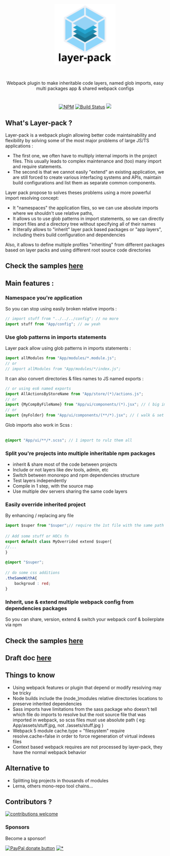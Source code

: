 
<p align="center"><img  width="192" src ="https://github.com/layer-pack/layer-pack/raw/master/doc/assets/logo.svg?sanitize=true" /></p>
<br/>
<p align="center">
Webpack plugin to make inheritable code layers, named glob imports, easy multi packages app & shared webpack configs
</p>
<h1></h1>
<p align="center">
<a href="https://www.npmjs.com/package/layer-pack">
<img src="https://img.shields.io/npm/v/layer-pack.svg" alt="NPM" /></a>
<a href="https://travis-ci.org/n8tz/layer-pack-samples">
<img src="https://travis-ci.org/n8tz/layer-pack-samples.svg?branch=master" alt="Build Status" /></a>
<img src="https://img.shields.io/badge/contributions-welcome-brightgreen.svg?style=flat" />
</p>

## What's Layer-pack ?

Layer-pack is a webpack plugin allowing better code maintainability and flexibility by solving some of the most major problems of large JS/TS applications :

- The first one, we often have to multiply internal imports in the project files. This usually leads to complex maintenance and (too) many import and require statements.
- The second is that we cannot easily "extend" an existing application, we are still forced to create various interfacing systems and APIs, maintain build configurations and list them as separate common components.

Layer pack propose to solves theses problems using a more powerful import resolving concept:

- It "namespaces" the application files, so we can use absolute imports where we shouldn't use relative paths, 
- It allows us to use glob patterns in import statements, so we can directly import files and a directory tree without specifying all of their names
- It literally allows to "inherit" layer pack based packages or "app layers", including theirs build configuration and dependencies

Also, it allows to define multiple profiles "inheriting" from different packages based on layer packs and using different root source code directories

## Check the samples [here](https://github.com/n8tz/layer-pack-samples)

## Main features :

### Namespace you're application

So you can stop using easily broken relative imports :
```jsx
// import stuff from "../../../config"; // no more
import stuff from "App/config"; // aw yeah
```

### Use glob patterns in imports statements

Layer pack allow using glob patterns in imports statements :

```jsx
import allModules from "App/modules/*.module.js";
// or
// import allModules from "App/modules/*/index.js";
```

It can also convert directories & files names to JS named exports :

```jsx
// or using es6 named exports
import AllActionsByStoreName from "App/store/(*)/actions.js";
// or
import {MyCompByFileName} from "App/ui/components/(*).jsx"; // ( big import list to maintain ) no more ! :)
// or
import {myFolder} from "App/ui/components/(**/*).jsx"; // ( walk & set myFolder/MyComp in myFolder.MyComp )
```

Glob imports also work in Scss :

```scss

@import "App/ui/**/*.scss"; // 1 import to rulz them all

```

### Split you're projects into multiple inheritable npm packages 

- inherit & share most of the code between projects
- Include or not layers like dev tools, admin, etc
- Switch between monorepo and npm dependencies structure
- Test layers independently
- Compile in 1 step, with the source map
- Use multiple dev servers sharing the same code layers



### Easily override inherited project

By enhancing / replacing any file

```jsx
import $super from "$super";// require the 1st file with the same path name in the inherited packages

// Add some stuff or HOCs fn
export default class MyOverrided extend $super{
//...
}
```

```scss
@import "$super";

// do some css additions
.theSameWithA{
    backgroud : red;
}
```

### Inherit, use & extend multiple webpack config from dependencies packages

So you can share, version, extend & switch your webpack conf & boilerplate via npm

## Check the samples [here](https://github.com/n8tz/layer-pack-samples)

## Draft doc [here](doc/DOC.MD)

## Things to know

- Using webpack features or plugin that depend or modify resolving may be tricky
- Node builds include the (node_)modules relative directories locations to preserve inherited dependencies 
- Sass imports have limitations from the sass package who doesn't tell which file do imports to resolve but the root source file that was imported in webpack, so scss files must use absolute path ( eg: App/assets/stuff.jpg, not ./assets/stuff.jpg )
- Webpack 5 module cache.type = "filesystem" require resolve.cache=false in order to force regeneration of virtual indexes files
- Context based webpack requires are not processed by layer-pack, they have the normal webpack behavior
 
## Alternative to

 - Splitting big projects in thousands of modules
 - Lerna, others mono-repo tool chains...

## Contributors ?

[![contributions welcome](https://img.shields.io/badge/contributions-welcome-brightgreen.svg?style=flat)](#)

<!-- BACKERS/ -->

<h3>Sponsors</h3>

Become a sponsor!

<span class="badge-paypal"><a href="https://www.paypal.com/cgi-bin/webscr?cmd=_s-xclick&hosted_button_id=YNJZ6NQYVPTPE" title="Donate to this project using Paypal"><img src="https://img.shields.io/badge/paypal-donate-yellow.svg" alt="PayPal donate button" /></a></span>
[![*](https://www.google-analytics.com/collect?v=1&tid=UA-82058889-1&cid=555&t=event&ec=project&ea=view&dp=%2Fproject%2Flayer-pack&dt=readme)](#)
